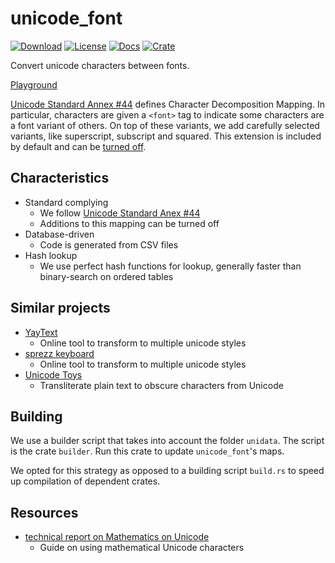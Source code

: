# unicode_font

[![Download](https://img.shields.io/crates/d/unicode_font)](https://crates.io/crates/unicode_font)
[![License](https://img.shields.io/crates/l/unicode_font)](https://github.com/saona-raimundo/unicode_font)
[![Docs](https://docs.rs/unicode_font/badge.svg)](https://docs.rs/unicode_font)
[![Crate](https://img.shields.io/crates/v/unicode_font.svg)](https://crates.io/crates/unicode_font)

Convert unicode characters between fonts.

[Playground](https://saona-raimundo.github.io/unicode_font/)

[Unicode Standard Annex #44](https://www.unicode.org/reports/tr44/tr44-32.html#Character_Decomposition_Mappings) defines Character Decomposition Mapping.
In particular, characters are given a `<font>` tag to indicate some characters are a font variant of others.
On top of these variants, we add carefully selected variants, like superscript, subscript and squared.
This extension is included by default and can be [turned off](https://doc.rust-lang.org/cargo/reference/features.html#the-default-feature).

## Characteristics

- Standard complying
	+ We follow [Unicode Standard Anex #44](https://www.unicode.org/reports/tr44/tr44-32.html#Character_Decomposition_Mappings)
	+ Additions to this mapping can be turned off
- Database-driven
	+ Code is generated from CSV files
- Hash lookup
	+ We use perfect hash functions for lookup, generally faster than binary-search on ordered tables

## Similar projects

- [YayText](https://yaytext.com)
	- Online tool to transform to multiple unicode styles
- [sprezz keyboard](https://www.sprezzkeyboard.com/)
	- Online tool to transform to multiple unicode styles
- [Unicode Toys](https://qaz.wtf/u/)
	- Transliterate plain text to obscure characters from Unicode

## Building

We use a builder script that takes into account the folder `unidata`.
The script is the crate `builder`.
Run this crate to update `unicode_font`'s maps.

We opted for this strategy as opposed to a building script `build.rs` to speed up compilation of dependent crates.

## Resources

- [technical report on Mathematics on Unicode](http://www.unicode.org/reports/tr25/)
	+ Guide on using mathematical Unicode characters
